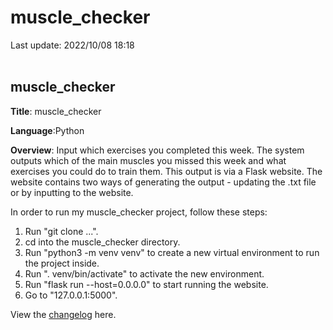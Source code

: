 # muscle_checker
Last update: 2022/10/08 18:18
<br><br>

## muscle_checker

**Title**: muscle_checker

**Language**:Python

**Overview**: Input which exercises you completed this week. The system outputs which of the main muscles you missed this week and what exercises you could do to train them. This output is via a Flask website. The website contains two ways of generating the output - updating the .txt file or by inputting to the website.

In order to run my muscle_checker project, follow these steps:
1. Run "git clone ...".
2. cd into the muscle_checker directory.
3. Run "python3 -m venv venv" to create a new virtual environment to run the project inside.
4. Run ". venv/bin/activate" to activate the new environment.
5. Run "flask run --host=0.0.0.0" to start running the website.
6. Go to "127.0.0.1:5000".

View the [changelog](changelog.md) here.


